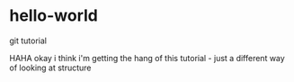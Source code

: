 # hello-world
git tutorial

HAHA okay i think i'm getting the hang of this tutorial - just a different way of looking at structure

